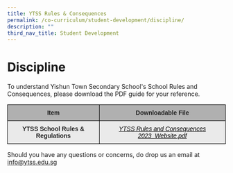 ```yaml
---
title: YTSS Rules & Consequences
permalink: /co-curriculum/student-development/discipline/
description: ""
third_nav_title: Student Development
---
```

# **Discipline**

To understand Yishun Town Secondary School's School Rules and Consequences, please download the PDF guide for your reference.


<table style="border-collapse:collapse;border-spacing:0" class="tg"><thead><tr><th style="background-color:#B0B0B0;border-color:#000000;border-style:solid;border-width:1px;color:#222;font-family:Arial, sans-serif;font-size:14px;font-weight:bold;overflow:hidden;padding:10px 5px;text-align:center;vertical-align:middle;word-break:normal"><span style="color:#222;background-color:#B0B0B0">Item</span></th><th style="background-color:#B0B0B0;border-color:#000000;border-style:solid;border-width:1px;color:#222;font-family:Arial, sans-serif;font-size:14px;font-weight:bold;overflow:hidden;padding:10px 5px;text-align:center;vertical-align:middle;word-break:normal"><span style="color:#222;background-color:#B0B0B0">Downloadable File </span></th></tr></thead><tbody><tr><td style="background-color:#EAEAEA;border-color:#000000;border-style:solid;border-width:1px;color:#222;font-family:Arial, sans-serif;font-size:14px;font-weight:bold;overflow:hidden;padding:10px 5px;text-align:center;vertical-align:middle;word-break:normal"><span style="color:#222;background-color:#EAEAEA">YTSS School Rules &amp; Regulations </span>    </td><td style="background-color:#EAEAEA;border-color:#000000;border-style:solid;border-width:1px;color:#222;font-family:Arial, sans-serif;font-size:14px;font-style:italic;overflow:hidden;padding:10px 5px;text-align:center;vertical-align:top;word-break:normal"><a href="/files/YTSS%20Rules%20and%20Consequences%202023_Website.pdf"><span style="text-decoration:none;color:#000">YTSS Rules and Consequences 2023_Website.pdf</span></a></td></tr></tbody></table>


Should you have any questions or concerns, do drop us an email at [info@ytss.edu.sg](mailto:info@ytss.edu.sg)